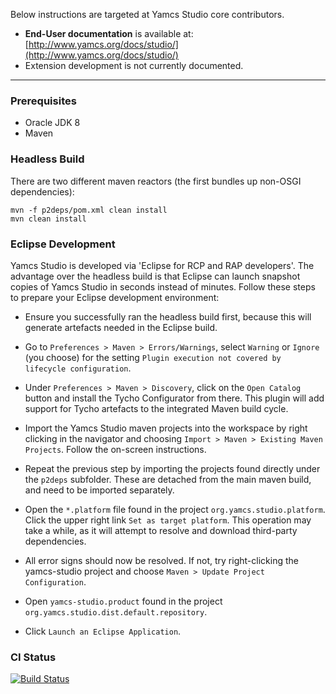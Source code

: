 Below instructions are targeted at Yamcs Studio core contributors.

* **End-User documentation** is available at: [http://www.yamcs.org/docs/studio/](http://www.yamcs.org/docs/studio/)
* Extension development is not currently documented.

---

### Prerequisites
* Oracle JDK 8
* Maven


### Headless Build

There are two different maven reactors (the first bundles up non-OSGI dependencies):

```
mvn -f p2deps/pom.xml clean install
mvn clean install
```

### Eclipse Development

Yamcs Studio is developed via 'Eclipse for RCP and RAP developers'. The advantage over the headless build is that Eclipse can launch snapshot copies of Yamcs Studio in seconds instead of minutes. Follow these steps to prepare your Eclipse development environment:

- Ensure you successfully ran the headless build first, because this will generate artefacts needed in the Eclipse build.

- Go to `Preferences > Maven > Errors/Warnings`, select `Warning` or `Ignore` (you choose) for the setting `Plugin execution not covered by lifecycle configuration`.

- Under `Preferences > Maven > Discovery`, click on the `Open Catalog` button and install the Tycho Configurator from there. This plugin will add support for Tycho artefacts to the integrated Maven build cycle.

- Import the Yamcs Studio maven projects into the workspace by right clicking in the navigator and choosing `Import > Maven > Existing Maven Projects`. Follow the on-screen instructions.

- Repeat the previous step by importing the projects found directly under the `p2deps` subfolder. These are detached from the main maven build, and need to be imported separately.

- Open the `*.platform` file found in the project `org.yamcs.studio.platform`. Click the upper right link `Set as target platform`. This operation may take a while, as it will attempt to resolve and download third-party dependencies.

- All error signs should now be resolved. If not, try right-clicking the yamcs-studio project and choose `Maven > Update Project Configuration`.

- Open `yamcs-studio.product` found in the project `org.yamcs.studio.dist.default.repository`.

- Click `Launch an Eclipse Application`.


### CI Status

[![Build Status](https://travis-ci.org/yamcs/yamcs-studio.svg?branch=master)](https://travis-ci.org/yamcs/yamcs-studio)

